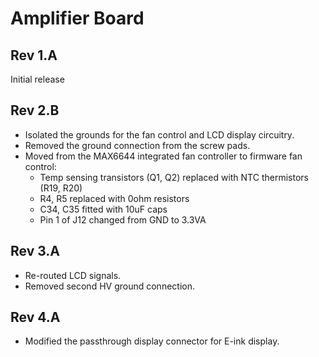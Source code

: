 # Amplifier Board

## Rev 1.A

Initial release

## Rev 2.B

* Isolated the grounds for the fan control and LCD display circuitry.
* Removed the ground connection from the screw pads.
* Moved from the MAX6644 integrated fan controller to firmware fan control:
  * Temp sensing transistors (Q1, Q2) replaced with NTC thermistors (R19, R20)
  * R4, R5 replaced with 0ohm resistors
  * C34, C35 fitted with 10uF caps
  * Pin 1 of J12 changed from GND to 3.3VA

## Rev 3.A

* Re-routed LCD signals.
* Removed second HV ground connection.

## Rev 4.A

* Modified the passthrough display connector for E-ink display.
